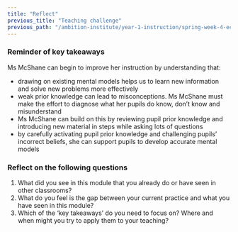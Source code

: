 ```yaml
---
title: "Reflect"
previous_title: "Teaching challenge"
previous_path: "/ambition-institute/year-1-instruction/spring-week-4-ect-teaching-challenge"
---
```


### Reminder of key takeaways

Ms McShane can begin to improve her instruction by understanding that:

- drawing on existing mental models helps us to learn new information and solve new problems more effectively
- weak prior knowledge can lead to misconceptions. Ms McShane must make the effort to diagnose what her pupils do know, don’t know and misunderstand
- Ms McShane can build on this by reviewing pupil prior knowledge and introducing new material in steps while asking lots of questions
- by carefully activating pupil prior knowledge and challenging pupils’ incorrect beliefs, she can support pupils to develop accurate mental models

### Reflect on the following questions

1. What did you see in this module that you already do or have seen in other classrooms?
2. What do you feel is the gap between your current practice and what you have seen in this module?
3. Which of the ‘key takeaways’ do you need to focus on? Where and when might you try to apply them to your teaching?

